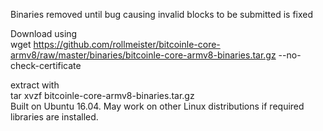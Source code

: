 Binaries removed until bug causing invalid blocks to be submitted is fixed  

Download using  
wget https://github.com/rollmeister/bitcoinle-core-armv8/raw/master/binaries/bitcoinle-core-armv8-binaries.tar.gz --no-check-certificate  

extract with   
tar xvzf bitcoinle-core-armv8-binaries.tar.gz  
Built on Ubuntu 16.04. May work on other Linux distributions if required libraries are installed.
